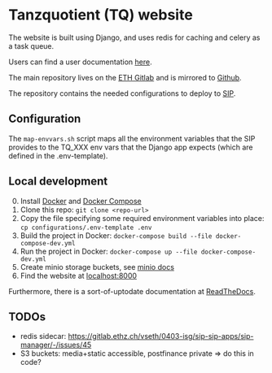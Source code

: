 # Tanzquotient (TQ) website

The website is built using Django, and uses redis for caching and celery as a
task queue.

Users can find a user documentation [here][RTD-user].

The main repository lives on the [ETH Gitlab][eth-gitlab] and is
mirrored to [Github][github].

The repository contains the needed configurations to deploy to [SIP][sip].


## Configuration

The `map-envvars.sh` script maps all the environment variables that the SIP
provides to the TQ_XXX env vars that the Django app expects (which are defined
in the .env-template).

## Local development

0. Install [Docker][docker] and [Docker Compose][docker-compose]
1. Clone this repo: `git clone <repo-url>`
2. Copy the file specifying some required environment variables into place: `cp configurations/.env-template .env`
3. Build the project in Docker: `docker-compose build --file docker-compose-dev.yml`
4. Run the project in Docker: `docker-compose up --file docker-compose-dev.yml`
5. Create minio storage buckets, see [minio docs][minio-get-started]
6. Find the website at [localhost:8000][local_instance]

Furthermore, there is a sort-of-uptodate documentation at [ReadTheDocs][RTD].

## TODOs

* redis sidecar: https://gitlab.ethz.ch/vseth/0403-isg/sip-sip-apps/sip-manager/-/issues/45
* S3 buckets: media+static accessible, postfinance private => do this in code?


[github]: https://github.com/tanzquotient/tq_website
[eth-gitlab]: https://gitlab.ethz.ch/vseth/0500-kom/0519-tq/website
[docker]: https://docs.docker.com/engine/install/
[docker-compose]: https://docs.docker.com/compose/install/
[github]: https://github.com/tanzquotient/tq_website
[sip]: https://dev.vseth.ethz.ch/
[RTD]: https://tq-website.readthedocs.io/en/latest/
[RTD-user]: https://tq-website.readthedocs.io/en/latest/introduction/non_programmer_howto.html
[minio-get-started]: https://docs.min.io/docs/minio-client-quickstart-guide.html
[local_instance]: http://localhost:8000

